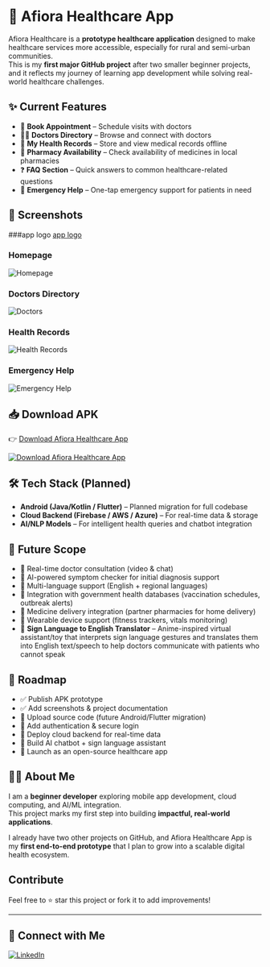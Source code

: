 # 📱 Afiora Healthcare App  

Afiora Healthcare is a **prototype healthcare application** designed to make healthcare services more accessible, especially for rural and semi-urban communities.  
This is my **first major GitHub project** after two smaller beginner projects, and it reflects my journey of learning app development while solving real-world healthcare challenges.  



## ✨ Current Features  

- 🏥 **Book Appointment** – Schedule visits with doctors  
- 👨‍⚕️ **Doctors Directory** – Browse and connect with doctors  
- 📂 **My Health Records** – Store and view medical records offline  
- 💊 **Pharmacy Availability** – Check availability of medicines in local pharmacies  
- ❓ **FAQ Section** – Quick answers to common healthcare-related questions  
- 🚨 **Emergency Help** – One-tap emergency support for patients in need  



## 📸 Screenshots  

###app logo
[app logo](afiora.jpg)

### Homepage  
![Homepage](screenshot1homepage.jpg)  

### Doctors Directory  
![Doctors](Screenshot2.jpg.png)  

### Health Records  
![Health Records](screenshot3.jpg)  

### Emergency Help  
![Emergency Help](screenshot4.jpg)  



## 📥 Download APK  

👉 [Download Afiora Healthcare App](https://tinyurl.com/afiora-healthcare)  

[![Download Afiora Healthcare App](https://img.shields.io/badge/Download-Afiora%20Healthcare%20App-brightgreen?style=for-the-badge&logo=android)](https://tinyurl.com/afiora-healthcare)  



## 🛠️ Tech Stack (Planned)  

- **Android (Java/Kotlin / Flutter)** – Planned migration for full codebase  
- **Cloud Backend (Firebase / AWS / Azure)** – For real-time data & storage  
- **AI/NLP Models** – For intelligent health queries and chatbot integration  



## 🚀 Future Scope  

- 🔲 Real-time doctor consultation (video & chat)  
- 🔲 AI-powered symptom checker for initial diagnosis support  
- 🔲 Multi-language support (English + regional languages)  
- 🔲 Integration with government health databases (vaccination schedules, outbreak alerts)  
- 🔲 Medicine delivery integration (partner pharmacies for home delivery)  
- 🔲 Wearable device support (fitness trackers, vitals monitoring)  
- 🔲 **Sign Language to English Translator** – Anime-inspired virtual assistant/toy that interprets sign language gestures and translates them into English text/speech to help doctors communicate with patients who cannot speak  



## 📌 Roadmap  

- ✅ Publish APK prototype  
- ✅ Add screenshots & project documentation  
- 🔲 Upload source code (future Android/Flutter migration)  
- 🔲 Add authentication & secure login  
- 🔲 Deploy cloud backend for real-time data  
- 🔲 Build AI chatbot + sign language assistant  
- 🔲 Launch as an open-source healthcare app  



## 👩‍💻 About Me  

I am a **beginner developer** exploring mobile app development, cloud computing, and AI/ML integration.  
This project marks my first step into building **impactful, real-world applications**.  

I already have two other projects on GitHub, and Afiora Healthcare App is my **first end-to-end prototype** that I plan to grow into a scalable digital health ecosystem.  



##  Contribute

Feel free to ⭐ star this project or fork it to add improvements!


---

## 🔗 Connect with Me  

[![LinkedIn](https://img.shields.io/badge/LinkedIn-Connect-blue?style=for-the-badge&logo=linkedin)](https://www.linkedin.com/in/mehwishafsa)
